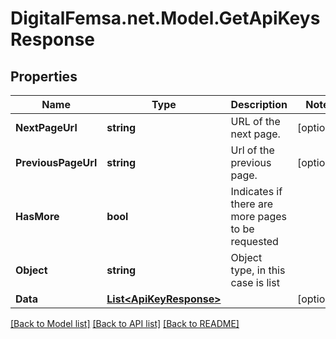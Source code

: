 # DigitalFemsa.net.Model.GetApiKeysResponse

## Properties

Name | Type | Description | Notes
------------ | ------------- | ------------- | -------------
**NextPageUrl** | **string** | URL of the next page. | [optional] 
**PreviousPageUrl** | **string** | Url of the previous page. | [optional] 
**HasMore** | **bool** | Indicates if there are more pages to be requested | 
**Object** | **string** | Object type, in this case is list | 
**Data** | [**List&lt;ApiKeyResponse&gt;**](ApiKeyResponse.md) |  | [optional] 

[[Back to Model list]](../README.md#documentation-for-models) [[Back to API list]](../README.md#documentation-for-api-endpoints) [[Back to README]](../README.md)

